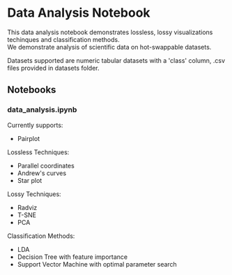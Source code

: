 # Data Analysis Notebook

This data analysis notebook demonstrates lossless, lossy visualizations techinques and classification methods.  
We demonstrate analysis of scientific data on hot-swappable datasets.  

Datasets supported are numeric tabular datasets with a 'class' column, .csv files provided in datasets folder.  

## Notebooks

### data_analysis.ipynb

Currently supports:

- Pairplot

Lossless Techniques:

- Parallel coordinates
- Andrew's curves
- Star plot

Lossy Techniques:

- Radviz
- T-SNE
- PCA

Classification Methods:

- LDA
- Decision Tree with feature importance
- Support Vector Machine with optimal parameter search
